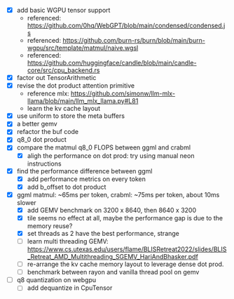 - [x] add basic WGPU tensor support
  - referenced: https://github.com/0hq/WebGPT/blob/main/condensed/condensed.js
  - referenced: https://github.com/burn-rs/burn/blob/main/burn-wgpu/src/template/matmul/naive.wgsl
  - referenced: https://github.com/huggingface/candle/blob/main/candle-core/src/cpu_backend.rs
- [x] factor out TensorArithmetic
- [x] revise the dot product attention primitive
  - reference mlx: https://github.com/simonw/llm-mlx-llama/blob/main/llm_mlx_llama.py#L81
  - learn the kv cache layout
- [x] use uniform to store the meta buffers
- [x] a better gemv
- [x] refactor the buf code
- [x] q8_0 dot product
- [x] compare the matmul q8_0 FLOPS between ggml and crabml
  - [x] aligh the performance on dot prod: try using manual neon instructions
- [x] find the performance difference between ggml
  - [x] add performance metrics on every token
  - [x] add b_offset to dot product
- [x] ggml matmul: ~65ms per token, crabml: ~75ms per token, about 10ms slower
  - [x] add GEMV benchmark on 3200 x 8640, then 8640 x 3200
  - [x] tile seems no effect at all, maybe the performance gap is due to the memory reuse?
  - [x] set threads as 2 have the best performance, strange
  - [ ] learn multi threading GEMV: https://www.cs.utexas.edu/users/flame/BLISRetreat2022/slides/BLIS_Retreat_AMD_Multithreading_SGEMV_HariAndBhasker.pdf
  - [ ] re-arrange the kv cache memory layout to leverage dense dot prod.
  - [ ] benchmark between rayon and vanilla thread pool on gemv
- [ ] q8 quantization on webgpu
  - [ ] add dequantize in CpuTensor
